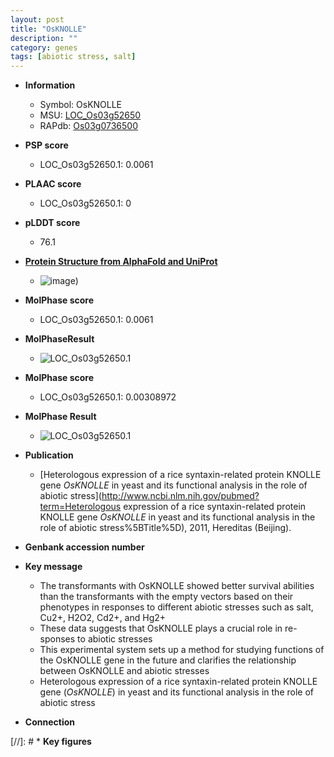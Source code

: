```yaml
---
layout: post
title: "OsKNOLLE"
description: ""
category: genes
tags: [abiotic stress, salt]
---
```


* **Information**  
    + Symbol: OsKNOLLE  
    + MSU: [LOC_Os03g52650](http://rice.plantbiology.msu.edu/cgi-bin/ORF_infopage.cgi?orf=LOC_Os03g52650)  
    + RAPdb: [Os03g0736500](http://rapdb.dna.affrc.go.jp/viewer/gbrowse_details/irgsp1?name=Os03g0736500)  

* **PSP score**  
    + LOC_Os03g52650.1: 0.0061 

* **PLAAC score**  
    + LOC_Os03g52650.1: 0 

* **pLDDT score**
    + 76.1

* **[Protein Structure from AlphaFold and UniProt](https://www.uniprot.org/uniprotkb/Q84R43/entry#structure)**
    + ![image](https://ricepsp.github.io/images/Q8/AF-Q84R43-F1.png))

* **MolPhase score**
    + LOC_Os03g52650.1: 0.0061

* **MolPhaseResult**
    + ![LOC_Os03g52650.1](https://ricepsp.github.io/pictures/LOC_Os03g/LOC_Os03g52650.1.png)

* **MolPhase score**
    + LOC_Os03g52650.1: 0.00308972

* **MolPhase Result**
    + ![LOC_Os03g52650.1](https://304243504.github.io/Pictures/LOC_Os03g/LOC_Os03g52650.1.png)

* **Publication**  
    + [Heterologous expression of a rice syntaxin-related protein KNOLLE gene <I>OsKNOLLE</I> in yeast and its functional analysis in the role of abiotic stress](http://www.ncbi.nlm.nih.gov/pubmed?term=Heterologous expression of a rice syntaxin-related protein KNOLLE gene <I>OsKNOLLE</I> in yeast and its functional analysis in the role of abiotic stress%5BTitle%5D), 2011, Hereditas (Beijing).

* **Genbank accession number**  

* **Key message**  
    + The transformants with OsKNOLLE showed better survival abilities than the transformants with the empty vectors based on their phenotypes in responses to different abiotic stresses such as salt, Cu2+, H2O2, Cd2+, and Hg2+
    + These data suggests that OsKNOLLE plays a crucial role in re-sponses to abiotic stresses
    + This experimental system sets up a method for studying functions of the OsKNOLLE gene in the future and clarifies the relationship between OsKNOLLE and abiotic stresses
    + Heterologous expression of a rice syntaxin-related protein KNOLLE gene (<I>OsKNOLLE</I>) in yeast and its functional analysis in the role of abiotic stress

* **Connection**  

[//]: # * **Key figures**  


